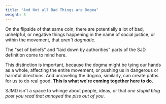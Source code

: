 ```yaml
---
title: "And Not all Bad Things are Dogma"
weight: 3
---
```


On the flipside of that same coin, there are potentially a lot of bad, unhelpful, or negative things happening in the name of social justice, or within the movement, that _aren't dogmatic._

The "set of beliefs" and "laid down by authorities" parts of the SJD definition come to mind here.

This distinction is important, because the dogma might be tying our hands as a whole, affecting the entire movement, or pushing us in dangerous or harmful directions. And unraveling the dogma, similarly, can create paths for us to do real good. **This is what we're coming together here to do.**

SJMD isn't a space to whinge about people, ideas, or that _one stupid blog post you read that annoyed the piss out of you_.
